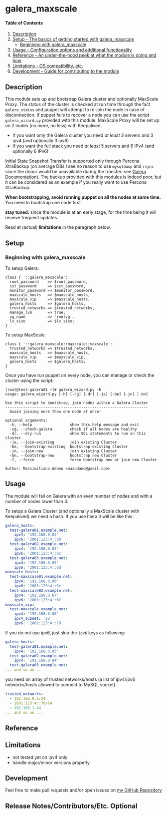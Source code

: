 # galera_maxscale

#### Table of Contents

1. [Description](#description)
1. [Setup - The basics of getting started with galera_maxscale](#setup)
    * [Beginning with galera_maxscale](#beginning-with-galera_maxscale)
1. [Usage - Configuration options and additional functionality](#usage)
1. [Reference - An under-the-hood peek at what the module is doing and how](#reference)
1. [Limitations - OS compatibility, etc.](#limitations)
1. [Development - Guide for contributing to the module](#development)

## Description

This module sets up and bootstrap Galera cluster and optionally MaxScale Proxy.
The status of the cluster is checked at run time through the fact `galera_status` and puppet will attempt to re-join the node in case of disconnection.
If puppet fails to recover a node you can use the script `galera_wizard.py` provided with this module.
MaxScale Proxy will be set up on 2 nodes (no more, no less) with Keepalived.

- if you want only the Galera cluster you need _at least_ 3 servers and 3 ipv4 (and optionally 3 ipv6)
- if you want the full stack you need _at least_ 5 servers and 6 IPv4 (and optionally 6 IPv6)

Initial State Snapshot Transfer is supported only through Percona XtraBackup (on average DBs I see no reason to use `mysqldump` and `rsync` since the donor would be unavailable during the transfer: see [Galera Documentation](http://galeracluster.com/documentation-webpages/sst.html)).
The backup provided with this modules is indeed poor, but it can be considered as an example if you really want to use Percona XtraBackup.

**When bootstrapping, avoid running puppet on all the nodes at same time.** You need to bootstrap one node first.

**stay tuned:** since the module is at an early stage, for the time being it will receive frequent updates. 


Read at (actual) **limitations** in the paragraph below.


## Setup

### Beginning with galera_maxscale

To setup Galera:

```puppet
class { '::galera_maxscale':
  root_password    => $root_password,
  sst_password     => $sst_password,
  monitor_password => $monitor_password,
  maxscale_hosts   => $maxscale_hosts,
  maxscale_vip     => $maxscale_hosts,
  galera_hosts     => $galera_hosts,
  trusted_networks => $trusted_networks,
  manage_lvm       => true,
  vg_name          => 'rootvg',
  lv_size          => $lv_size;
}
```

To setup MaxScale:
```puppet
class { '::galera_maxscale::maxscale::maxscale':
  trusted_networks => $trusted_networks,
  maxscale_hosts   => $maxscale_hosts,
  maxscale_vip     => $maxscale_vip,
  galera_hosts     => $galera_hosts;
}
```

Once you have run puppet on every node, you can manage or check the cluster using the script:
```
[root@test-galera01 ~]# galera_wizard.py -h
usage: galera_wizard.py [-h] [-cg] [-dr] [-je] [-be] [-jn] [-bn]

Use this script to bootstrap, join nodes within a Galera Cluster
----------------------------------------------------------------
  Avoid joining more than one node at once!

optional arguments:
  -h, --help                 show this help message and exit
  -cg, --check-galera        check if all nodes are healthy
  -dr, --dry-run             show SQL statements to run on this cluster
  -je, --join-existing       join existing Cluster
  -be, --bootstrap-existing  bootstrap existing Cluster
  -jn, --join-new            join existing Cluster
  -bn, --bootstrap-new       bootstrap new Cluster
  -f, --force                force bootstrap new or join new Cluster

Author: Massimiliano Adamo <maxadamo@gmail.com>
```

## Usage

The module will fail on Galera with an even number of nodes and with a number of nodes lower than 3.

To setup a Galera Cluster (and optionally a MaxScale cluster with Keepalived) we need a hash. If you use hiera it will be like this:

```yaml
galera_hosts:
  test-galera01.example.net:
    ipv4: '192.168.0.83'
    ipv6: '2001:123:4::6b'
  test-galera02.example.net:
    ipv4: '192.168.0.84'
    ipv6: '2001:123:4::6c'
  test-galera03.example.net:
    ipv4: '192.168.0.85'
    ipv6: '2001:123:4::6d'
maxscale_hosts:
  test-maxscale01.example.net:
    ipv4: '192.168.0.86'
    ipv6: '2001:123:4::6e'
  test-maxscale02.example.net:
    ipv4: '192.168.0.87'
    ipv6: '2001:123:4::6f'
maxscale_vip:
  test-maxscale.example.net:
    ipv4: '192.168.0.88'
    ipv4_subnet: '22'
    ipv6: '2001:123:4::70'
```

If you do not use ipv6, just skip the `ipv6` keys as following:
```yaml
galera_hosts:
  test-galera01.example.net:
    ipv4: '192.168.0.83'
  test-galera02.example.net:
    ipv4: '192.168.0.84'
  test-galera03.example.net:
... and so on ..
```

you need an array of trusted networks/hosts (a list of ipv4/ipv6 networks/hosts allowed to connect to MySQL socket):
```yaml
trusted_networks:
  - 192.168.0.1/24
  - 2001:123:4::70/64
  - 192.168.1.44
... and so on ...
```

## Reference



## Limitations

- not tested yet on ipv4 only
- handle major/minor versions properly


## Development

Feel free to make pull requests and/or open issues on [my GitHub Repository](https://github.com/maxadamo/galera_maxscale)

## Release Notes/Contributors/Etc. **Optional**
